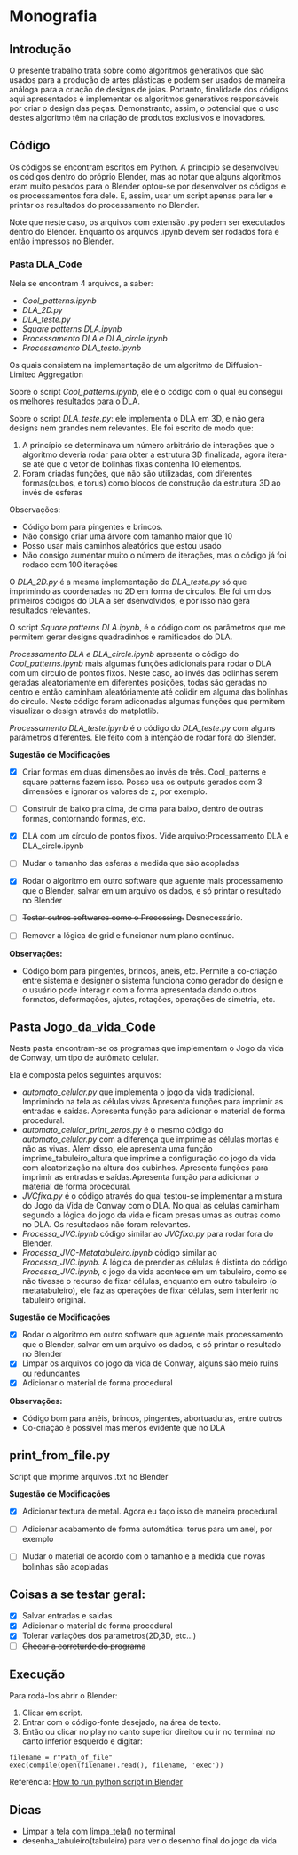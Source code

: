 # Monografia

## Introdução
O presente trabalho trata sobre como algoritmos generativos que são usados para a produção de artes plásticas e podem ser usados de maneira análoga para a criação de designs de joias. Portanto,  finalidade dos códigos aqui apresentados é implementar os algoritmos generativos responsáveis por criar o design das peças. Demonstranto, assim, o potencial que o uso destes algoritmo têm na criação de produtos exclusivos e inovadores.<br>

## Código
Os códigos se encontram escritos em Python. A princípio se desenvolveu os códigos dentro do próprio Blender, mas ao notar que alguns algoritmos eram muito pesados para o Blender optou-se por desenvolver os códigos e os processamentos fora dele. E, assim, usar um script apenas para ler e printar os resultados do processamento no Blender.<br>

Note que neste caso, os arquivos com extensão .py podem ser executados dentro do Blender. Enquanto os arquivos .ipynb devem ser rodados fora e então impressos no Blender.<br>

### Pasta DLA_Code

Nela se encontram 4 arquivos, a saber:

- *Cool_patterns.ipynb* <br>
- *DLA_2D.py*<br>
- *DLA_teste.py*<br>
- *Square patterns DLA.ipynb*<br>
- *Processamento DLA e DLA_circle.ipynb*<br>
- *Processamento DLA_teste.ipynb*<br>

Os quais consistem na implementação de um algoritmo de Diffusion-Limited Aggregation<br>

Sobre o script *Cool_patterns.ipynb*, ele é o código com o qual eu consegui os melhores resultados para o DLA.


Sobre o script *DLA_teste.py*: ele implementa o DLA em 3D, e não gera designs nem grandes nem relevantes. Ele foi escrito de modo que:

1. A princípio se determinava um número arbitrário de interações que o algoritmo deveria rodar para obter a estrutura 3D finalizada,
agora itera-se até que o vetor de bolinhas fixas contenha 10 elementos.<br>
2. Foram criadas funções, que não são utilizadas, com diferentes formas(cubos, e torus) como blocos de construção da estrutura 3D ao invés de esferas <br>

Observações:<br>
- Código bom para pingentes e brincos.<br>
- Não consigo criar uma árvore com tamanho maior que 10<br>
- Posso usar mais caminhos aleatórios que estou usado<br>
- Não consigo aumentar muito o número de iterações, mas o código já foi rodado com 100 iterações<br>

O *DLA_2D.py* é a mesma implementação do *DLA_teste.py* só que imprimindo as coordenadas no 2D em forma de circulos. Ele foi um dos primeiros códigos do DLA a ser dsenvolvidos, e por isso não gera resultados relevantes.

O script *Square patterns DLA.ipynb*, é o código com os parâmetros que me permitem gerar designs quadradinhos e ramificados do DLA. 

*Processamento DLA e DLA_circle.ipynb* apresenta o código do *Cool_patterns.ipynb* mais algumas funções adicionais para rodar o DLA com um circulo de pontos fixos. Neste caso, ao invés das bolinhas serem geradas aleatoriamente em diferentes posições, todas são geradas no centro e então caminham aleatóriamente até colidir em alguma das bolinhas do circulo. Neste código foram adiconadas algumas funções que permitem visualizar o design através do matplotlib.

*Processamento DLA_teste.ipynb* é o código do *DLA_teste.py* com alguns parâmetros diferentes. Ele feito com a intenção de rodar fora do Blender.

**Sugestão de Modificações**
- [x] Criar formas em duas dimensões ao invés de três. Cool_patterns e square patterns fazem isso. Posso usa os outputs gerados com 3 dimensões e ignorar os valores de z, por exemplo.<br>
- [ ] Construir de baixo pra cima, de cima para baixo, dentro de outras formas, contornando formas, etc.<br>
- [x] DLA com um círculo de pontos fixos. Vide arquivo:Processamento DLA e DLA_circle.ipynb<br>
- [ ] Mudar o tamanho das esferas a medida que são acopladas<br>
- [x] Rodar o algoritmo em outro software que aguente mais processamento que o Blender, salvar em um arquivo os dados, e só printar o resultado no Blender<br>
- [ ] ~~Testar outros softwares como o Processing.~~ Desnecessário. <br>
- [ ] Remover a lógica de grid e funcionar num plano contínuo.<br> 


**Observações:**<br>
- Código bom para pingentes, brincos, aneis, etc. Permite a co-criação entre sistema e designer
o sistema funciona como gerador do design e o usuário pode interagir com a forma apresentada dando outros formatos, deformações, ajutes, rotações, operações de simetria, etc.<br>

## Pasta Jogo_da_vida_Code

Nesta pasta encontram-se os programas que implementam o Jogo da vida de Conway, um tipo de autômato celular.

Ela é composta pelos seguintes arquivos:

- *automato_celular.py* que implementa o jogo da vida tradicional. Imprimindo na tela as células vivas.Apresenta funções para imprimir as entradas e saidas. Apresenta função para adicionar o material de forma procedural.<br>
- *automato_celular_print_zeros.py* é o mesmo código do *automato_celular.py* com a diferença que imprime as células mortas e não as vivas. Além disso, ele apresenta uma função imprime_tabuleiro_altura que imprime a configuração do jogo da vida com aleatorização na altura dos cubinhos. Apresenta funções para imprimir as entradas e saídas.Apresenta função para adicionar o material de forma procedural.<br>
- *JVCfixa.py* é o código através do qual testou-se implementar a mistura do Jogo da Vida de Conway com o DLA. No qual as celulas caminham segundo a lógica do jogo da vida e ficam presas umas as outras como no DLA. Os resultadaos não foram relevantes.<br>
- *Processa_JVC.ipynb* código similar ao *JVCfixa.py* para rodar fora do Blender.<br>
- *Processa_JVC-Metatabuleiro.ipynb* código similar ao *Processa_JVC.ipynb*. A lógica de prender as células é distinta do código *Processa_JVC.ipynb*, o jogo da vida acontece em um tabuleiro, como se não tivesse o recurso de fixar células, enquanto em outro tabuleiro (o metatabuleiro), ele faz as operações de fixar células, sem interferir no tabuleiro original.<br>

**Sugestão de Modificações**
- [x] Rodar o algoritmo em outro software que aguente mais processamento que o Blender, salvar em um arquivo os dados, e só printar o resultado no Blender<br>
- [x] Limpar os arquivos do jogo da vida de Conway, alguns são meio ruins ou redundantes<br>
- [x] Adicionar o material de forma procedural<br>

**Observações:**<br>
- Código bom para anéis, brincos, pingentes, abortuaduras, entre outros<br>
- Co-criação é possível mas menos evidente que no DLA<br>

## print_from_file.py

Script que imprime arquivos .txt no Blender

**Sugestão de Modificações**
- [x] Adicionar textura de metal. Agora eu faço isso de maneira procedural.<br>
- [ ] Adicionar acabamento de forma automática: torus para um anel, por exemplo<br>

- [ ] Mudar o material de acordo com o tamanho e a medida que novas bolinhas são acopladas<br>


## Coisas a se testar geral:<br>
- [x] Salvar entradas e saidas<br>
- [x] Adicionar o material de forma procedural<br>
- [x] Tolerar variações dos parametros(2D,3D, etc...)<br>
- [ ] ~~Checar a correturde do programa~~<br>

## Execução

Para rodá-los abrir o Blender:
1. Clicar em script.<br>
2. Entrar com o código-fonte desejado, na área de texto.<br>
3. Então ou clicar no play no canto superior direitou ou ir no terminal no canto inferior esquerdo e digitar:<br>

```
filename = r"Path_of_file"
exec(compile(open(filename).read(), filename, 'exec'))
```

Referência: [How to run python script in Blender](https://learnsharewithdp.wordpress.com/2018/08/27/how-to-run-a-python-script-in-blender/)

## Dicas
- Limpar a tela com limpa_tela() no terminal<br>
- desenha_tabuleiro(tabuleiro) para ver o desenho final do jogo da vida<br> 
